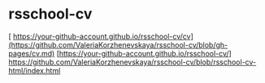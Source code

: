 # rsschool-cv
[ https://your-github-account.github.io/rsschool-cv/cv](https://github.com/ValeriaKorzhenevskaya/rsschool-cv/blob/gh-pages/cv.md)
[https://your-github-account.github.io/rsschool-cv/] https://github.com/ValeriaKorzhenevskaya/rsschool-cv/blob/rsschool-cv-html/index.html
